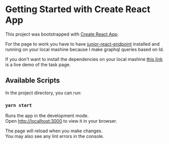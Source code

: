 # Getting Started with Create React App

This project was bootstrapped with [Create React App](https://github.com/facebook/create-react-app).

For the page to work you have to have [junior-react-endpoint](https://github.com/scandiweb/junior-react-endpoint) installed and running on your local mashine because I make graphql queries based on Id.

If you don't want to install the dependencies on your local mashine [this link](https://dazzling-sprite-d5ed64.netlify.app/) is a live demo of the task page.

## Available Scripts

In the project directory, you can run:

### `yarn start`

Runs the app in the development mode.\
Open [http://localhost:3000](http://localhost:3000) to view it in your browser.

The page will reload when you make changes.\
You may also see any lint errors in the console.
